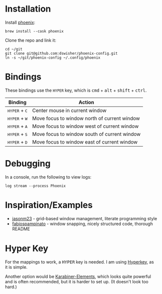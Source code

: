 
# Installation

Install [phoenix](https://github.com/kasper/phoenix):

    brew install --cask phoenix

Clone the repo and link it:

    cd ~/git
    git clone git@github.com:dswisher/phoenix-config.git
    ln -s ~/git/phoenix-config ~/.config/phoenix


# Bindings

These bindings use the `HYPER` key, which is <kbd>cmd</kbd> + <kbd>alt</kbd> + <kbd>shift</kbd> + <kbd>ctrl</kbd>.

| Binding                          | Action |
| -------------------------------- | ------------------------------- |
| <kbd>HYPER</kbd> + <kbd>C</kbd>  | Center mouse in current window |
| <kbd>HYPER</kbd> + <kbd>W</kbd>  | Move focus to window north of current window |
| <kbd>HYPER</kbd> + <kbd>A</kbd>  | Move focus to window west of current window |
| <kbd>HYPER</kbd> + <kbd>S</kbd>  | Move focus to window south of current window |
| <kbd>HYPER</kbd> + <kbd>D</kbd>  | Move focus to window east of current window |


# Debugging

In a console, run the following to view logs:

    log stream --process Phoenix

# Inspiration/Examples

* [jasonm23](https://github.com/jasonm23/Phoenix-config) - grid-based window management, literate programming style
* [fabiospampinato](https://github.com/fabiospampinato/phoenix/) - window snapping, nicely structured code, thorough README


# Hyper Key

For the mappings to work, a <kbd>HYPER</kbd> key is needed.
I am using [Hyperkey](https://hyperkey.app/), as it is simple.

Another option would be [Karabiner-Elements](https://karabiner-elements.pqrs.org/), which looks quite powerful
and is often recommended, but it is harder to set up. (It doesn't look too hard.)

